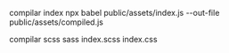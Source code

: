 compilar index
npx babel public/assets/index.js --out-file public/assets/compiled.js

compilar scss
sass index.scss index.css


